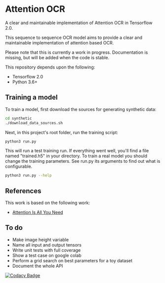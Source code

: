 # Attention OCR

A clear and maintainable implementation of Attention OCR in Tensorflow 2.0.

This sequence to sequence OCR model aims to provide a clear and maintainable implementation of attention based OCR.

Please note that this is currently a work in progress.
Documentation is missing, but will be added when the code is stable.

This repository depends upon the following:

*  Tensorflow 2.0
*  Python 3.6+

## Training a model

To train a model, first download the sources for generating synthetic data:

```bash
cd synthetic
./download_data_sources.sh
```

Next, in this project's root folder, run the training script:

```bash
python3 run.py
```

This will run a test training run. 
If everything went well, you'll find a file named "trained.h5" in your directory.
To train a real model you should change the training parameters.
See run.py its arguments to find out what is configurable.

```bash
python3 run.py --help
```

## References

This work is based on the following work:

*  [Attention Is All You Need](https://arxiv.org/abs/1706.03762)

## To do

*  Make image height variable
*  Name all input and output tensors 
*  Write unit tests with full coverage
*  Show a test case on google colab
*  Perform a grid search on best parameters for a toy dataset
*  Document the whole API

[![Codacy Badge](https://api.codacy.com/project/badge/Grade/4b136e7c17fb4106a94afa985d03e491)](https://www.codacy.com/manual/alle.veenstra/attentionocr?utm_source=github.com&amp;utm_medium=referral&amp;utm_content=alleveenstra/attentionocr&amp;utm_campaign=Badge_Grade)
